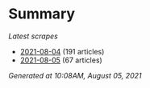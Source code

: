 # Summary
*Latest scrapes*
* [2021-08-04](https://github.com/nuuuwan/news_lk/blob/data/news_lk.2021-08-04.json) (191 articles)
* [2021-08-05](https://github.com/nuuuwan/news_lk/blob/data/news_lk.2021-08-05.json) (67 articles)

*Generated at 10:08AM, August 05, 2021*